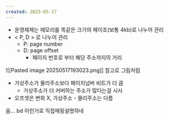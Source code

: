 ```yaml
---
created: 2025-05-17
---
```

- 운영체제는 메모리를 똑같은 크기의 페이조(보통 4kb)로 나누어 관리
- < P, D > 로 나누어 관리
	- P: page number
	- D: page offset
		- 페이지 번호로 부터 해당 주소까지의 거리

![[Pasted image 20250517193023.png]]
참고로 그림처럼 
- 가상주소가 물리주소보다 페이지넘버 비트가 더 큼
	- 가상주소가 더 커버하는 주소가 많다는걸 시사
- 오프셋은 변화 X, 가상주소 - 물리주소는 다름

음... bd 이런거로 직접매핑설명하네 